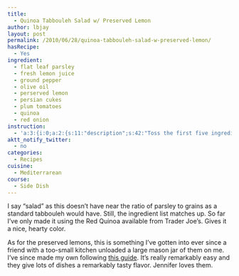 ```yaml
---
title:
  - Quinoa Tabbouleh Salad w/ Preserved Lemon
author: lbjay
layout: post
permalink: /2010/06/28/quinoa-tabbouleh-salad-w-preserved-lemon/
hasRecipe:
  - Yes
ingredient:
  - flat leaf parsley
  - fresh lemon juice
  - ground pepper
  - olive oil
  - perserved lemon
  - persian cukes
  - plum tomatoes
  - quinoa
  - red onion
instruction:
  - 'a:3:{i:0;a:2:{s:11:"description";s:42:"Toss the first five ingredients together. ";s:5:"image";s:0:"";}i:1;a:2:{s:11:"description";s:95:"Blend the rest of the ingredients separately in a food processor or with an immersion blender. ";s:5:"image";s:0:"";}i:2;a:2:{s:11:"description";s:40:"Pour dressing over salad and toss again.";s:5:"image";s:0:"";}}'
aktt_notify_twitter:
  - no
categories:
  - Recipes
cuisine:
  - Mediterrarean
course:
  - Side Dish
---
```

<abbr class="unapi-id" title=""><!-- &nbsp; --></abbr> 

I say &#8220;salad&#8221; as this doesn&#8217;t have near the ratio of parsley to grains as a standard tabbouleh would have. Still, the ingredient list matches up. So far I&#8217;ve only made it using the Red Quinoa available from Trader Joe&#8217;s. Gives it a nice, hearty color.

As for the preserved lemons, this is something I&#8217;ve gotten into ever since a friend with a too-small kitchen unloaded a large mason jar of them on me. I&#8217;ve since made my own following [this guide][1]. It&#8217;s really remarkably easy and they give lots of dishes a remarkably tasty flavor. Jennifer loves them.

 [1]: http://www.davidlebovitz.com/archives/2006/12/moroccan_preser_1.html
